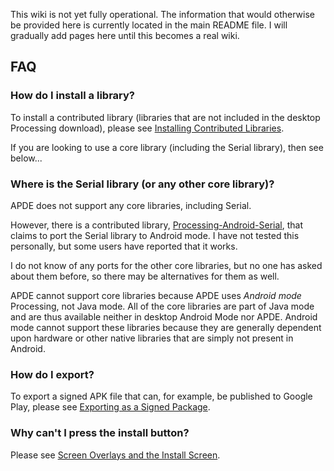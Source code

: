 This wiki is not yet fully operational. The information that would otherwise be provided here is currently located in the main README file. I will gradually add pages here until this becomes a real wiki.

## FAQ

### How do I install a library?

To install a contributed library (libraries that are not included in the desktop Processing download), please see [Installing Contributed Libraries](https://github.com/Calsign/APDE/wiki/Installing-Contributed-Libraries).

If you are looking to use a core library (including the Serial library), then see below...

### Where is the Serial library (or any other core library)?

APDE does not support any core libraries, including Serial.

However, there is a contributed library, [Processing-Android-Serial](https://github.com/inventit/processing-android-serial), that claims to port the Serial library to Android mode. I have not tested this personally, but some users have reported that it works.

I do not know of any ports for the other core libraries, but no one has asked about them before, so there may be alternatives for them as well.

APDE cannot support core libraries because APDE uses *Android mode* Processing, not Java mode. All of the core libraries are part of Java mode and are thus available neither in desktop Android Mode nor APDE. Android mode cannot support these libraries because they are generally dependent upon hardware or other native libraries that are simply not present in Android.

### How do I export?

To export a signed APK file that can, for example, be published to Google Play, please see [Exporting as a Signed Package](https://github.com/Calsign/APDE/wiki/Exporting-as-a-Signed-Package).

### Why can't I press the install button?

Please see [Screen Overlays and the Install Screen](https://github.com/Calsign/APDE/wiki/Screen-Overlays-and-the-Install-Screen).